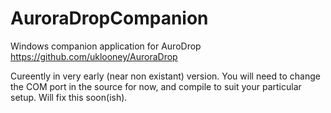 # AuroraDropCompanion

Windows companion application for AuroDrop
https://github.com/uklooney/AuroraDrop

Cureently in very early (near non existant) version.
You will need to change the COM port in the source for now, and compile to suit your particular setup. Will fix this soon(ish).

